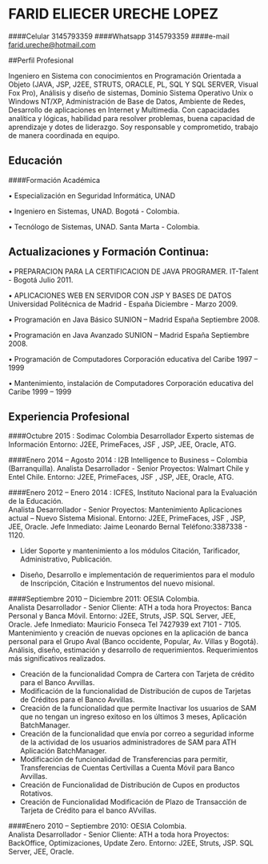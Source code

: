 # FARID ELIECER URECHE LOPEZ

####Celular				3145793359
####Whatsapp   3145793359
####e-mail				farid.ureche@hotmail.com


##Perfil Profesional

Ingeniero en  Sistema con conocimientos en Programación Orientada a    Objeto (JAVA,  JSP, J2EE, STRUTS, ORACLE, PL, SQL Y SQL SERVER, Visual Fox Pro), Análisis y diseño de sistemas, Dominio  Sistema Operativo Unix o Windows NT/XP,  Administración de Base de Datos, Ambiente de Redes, Desarrollo de aplicaciones en Internet y  Multimedia. 
Con capacidades analítica  y lógicas, habilidad para resolver problemas, buena capacidad de aprendizaje y dotes de liderazgo.   Soy responsable y comprometido, trabajo de manera coordinada en equipo.


## Educación

####Formación Académica	

•	Especialización en Seguridad Informática, UNAD

•	Ingeniero en Sistemas, UNAD. Bogotá - Colombia.

•	Tecnólogo de Sistemas, UNAD. Santa Marta - Colombia.



## Actualizaciones  y  Formación Continua:  	
•	PREPARACION PARA LA CERTIFICACION DE JAVA PROGRAMER. 
IT-Talent  - Bogotá  Julio  2011. 

•	APLICACIONES WEB EN SERVIDOR CON JSP Y BASES DE DATOS Universidad Politécnica de Madrid  - España  Diciembre -  Marzo 2009. 

•	Programación en Java Básico SUNION – Madrid España Septiembre 2008. 

•	Programación en Java Avanzado SUNION – Madrid España Septiembre 2008.

•	Programación de Computadores Corporación educativa del Caribe 1997 – 1999

•	Mantenimiento, instalación de Computadores Corporación educativa del Caribe 
1999 – 1999


## Experiencia Profesional

####Octubre 2015 : Sodimac Colombia 
Desarrollador Experto sistemas de Información
Entorno: J2EE,  PrimeFaces,  JSF , JSP, JEE, Oracle, ATG.

####Enero 2014 – Agosto 2014 : I2B Intelligence to Business – Colombia (Barranquilla).
Analista Desarrollador - Senior
Proyectos:   Walmart Chile y Entel Chile. 
Entorno: J2EE,  PrimeFaces,  JSF , JSP, JEE, Oracle, ATG.


####Enero 2012 – Enero 2014 : ICFES, Instituto Nacional para la Evaluación de la Educación.  
Analista Desarrollador - Senior
Proyectos:   Mantenimiento Aplicaciones actual – Nuevo Sistema Misional. 
Entorno: J2EE,  PrimeFaces,  JSF , JSP, JEE, Oracle.
Jefe Inmediato: Jaime Leonardo Bernal Teléfono:3387338   - 1120.

- Líder Soporte y mantenimiento a los módulos Citación, Tarificador, Administrativo, Publicación.

-  Diseño, Desarrollo e implementación de requerimientos para el modulo de Inscripción, Citación  e Instrumentos del nuevo misional.

####Septiembre 2010 – Diciembre 2011: OESIA Colombia.  
Analista Desarrollador - Senior
Cliente: ATH a toda hora
Proyectos:   Banca Personal y Banca Móvil. 
Entorno: J2EE,  Struts,  JSP. SQL Server, JEE, Oracle.
Jefe Inmediato: Mauricio Fonseca Tel 7427939 ext 7101 - 7105.
Mantenimiento  y creación de nuevas opciones en la aplicación de banca personal para el Grupo Aval (Banco occidente,  Popular, Av. Villas y Bogotá).  Análisis, diseño, estimación y desarrollo de requerimientos. 
Requerimientos más significativos realizados.
-	Creación de la funcionalidad Compra de Cartera con Tarjeta de crédito para el Banco Avvillas.
-	 Modificación de la funcionalidad de Distribución de cupos de Tarjetas de Créditos para el Banco Avvillas.
-	Creación de la funcionalidad que permite Inactivar los usuarios de SAM que no tengan un ingreso exitoso en los últimos 3 meses, Aplicación BatchManager.
-	Creación de la funcionalidad que envía por correo a seguridad informe de la actividad de los usuarios administradores de SAM para ATH Aplicación BatchManager.
-	Modificación de funcionalidad de Transferencias para permitir, Transferencias de Cuentas Certivillas a Cuenta Móvil para Banco Avvillas.
-	Creación de Funcionalidad de Distribución de Cupos en productos Rotativos.
-	Creación de Funcionalidad Modificación de Plazo de Transacción de Tarjeta de Crédito para el banco AVvillas.

####Enero  2010 – Septiembre 2010: OESIA Colombia.  
Analista Desarrollador  - Senior
Cliente: ATH a toda hora
Proyectos: BackOffice,  Optimizaciones, Update Zero. 
Entorno: J2EE,  Struts,  JSP. SQL Server, JEE, Oracle.
